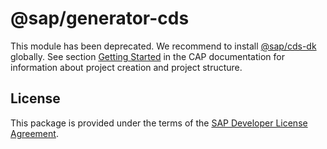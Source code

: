 # @sap/generator-cds




This module has been deprecated. We recommend to install [@sap/cds-dk](https://www.npmjs.com/package/@sap/cds-dk) globally. See section [Getting Started](https://cap.cloud.sap/docs/get-started/) in the CAP documentation for information about project creation and project structure.

## License
This package is provided under the terms of the [SAP Developer License Agreement](https://cap.cloud.sap/resources/license/developer-license-3_2_CAP.txt).
